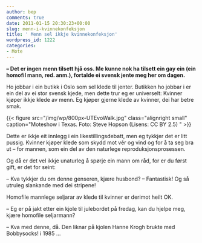 ```yaml
---
author: bep
comments: true
date: 2011-01-15 20:30:23+00:00
slug: menn-i-kvinnekonfeksjon
title: ' Menn sel ikkje kvinnekonfeksjon'
wordpress_id: 1222
categories:
- Mote
---
```


**– Det er ingen menn tilsett hjå oss. Me kunne nok ha tilsett ein gay ein (ein homofil mann, red. anm.), fortalde ei svensk jente meg her om dagen.**
 
 Ho jobbar i ein butikk i Oslo som sel klede til jenter. Butikken ho jobbar i er ein del av ei stor svensk kjede, men dette trur eg er universelt: Kvinner kjøper ikkje klede av menn. Eg kjøper gjerne klede av kvinner, dei har betre smak.

{{< figure src="/img/wp/800px-UTEvoWalk.jpg" class="alignright small" caption="Moteshow i Texas. Foto: Steve Hopson (Lisens: CC BY 2.5) " >}}

<!--more-->

Dette er ikkje eit innlegg i ein likestillingsdebatt, men eg tykkjer det er litt pussig. Kvinner kjøper klede som skydd mot vêr og vind og for å ta seg bra ut – for mannen, som ein del av den naturlege reproduksjonsprosessen.

Og då er det vel ikkje unaturleg å spørje ein mann om råd, for er du først gift, er det for seint:

– Kva tykkjer du om denne genseren, kjære husbond?
– Fantastisk! Og så utruleg slankande med dei stripene!

Homofile mannlege seljarar av klede til kvinner er derimot heilt OK.

– Eg er på jakt etter ein kjole til julebordet på fredag, kan du hjelpe meg, kjære homofile seljarmann?

– Kva med denne, då. Den liknar på kjolen Hanne Krogh brukte med Bobbysocks! i 1985 …
